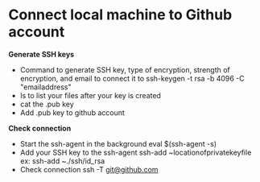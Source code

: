 # Connect local machine to Github account
**Generate SSH keys**
- Command to generate SSH key, type of encryption, strength of encryption, and email to connect it to
ssh-keygen -t rsa -b 4096 -C "emailaddress"
- ls to list your files after your key is created
- cat the .pub key 
- Add .pub key to github account

**Check connection**
- Start the ssh-agent in the background
eval $(ssh-agent -s)
- Add your SSH key to the ssh-agent
ssh-add ~locationofprivatekeyfile 
ex: ssh-add ~./ssh/id_rsa
- Check connection
ssh -T git@github.com
